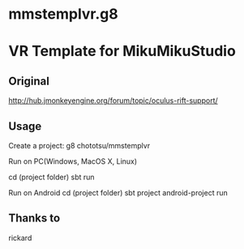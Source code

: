 mmstemplvr.g8
=============

# VR Template for MikuMikuStudio

## Original
http://hub.jmonkeyengine.org/forum/topic/oculus-rift-support/

## Usage
Create a project:
g8 chototsu/mmstemplvr

Run on PC(Windows, MacOS X, Linux)

cd (project folder)
sbt
run

Run on Android
cd (project folder)
sbt
project android-project
run

## Thanks to
rickard
